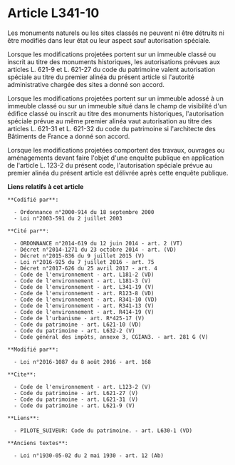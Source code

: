 # Article L341-10

Les monuments naturels ou les sites classés ne peuvent ni être détruits ni être modifiés dans leur état ou leur aspect sauf
autorisation spéciale. 

Lorsque les modifications projetées portent sur un immeuble classé ou inscrit au titre des monuments historiques, les
autorisations prévues aux articles L. 621-9 et L. 621-27 du code du patrimoine valent autorisation spéciale au titre du
premier alinéa du présent article si l'autorité administrative chargée des sites a donné son accord. 

Lorsque les modifications projetées portent sur un immeuble adossé à un immeuble classé ou sur un immeuble situé dans le
champ de visibilité d'un édifice classé ou inscrit au titre des monuments historiques, l'autorisation spéciale prévue au même
premier alinéa vaut autorisation au titre des articles L. 621-31 et L. 621-32 du code du patrimoine si l'architecte des
Bâtiments de France a donné son accord. 

Lorsque les modifications projetées comportent des travaux, ouvrages ou aménagements devant faire l'objet d'une enquête
publique en application de l'article L. 123-2 du présent code, l'autorisation spéciale prévue au premier alinéa du présent
article est délivrée après cette enquête publique.

**Liens relatifs à cet article**

	**Codifié par**:

	  - Ordonnance n°2000-914 du 18 septembre 2000
	  - Loi n°2003-591 du 2 juillet 2003

	**Cité par**:

	  - ORDONNANCE n°2014-619 du 12 juin 2014 - art. 2 (VT)
	  - Décret n°2014-1271 du 23 octobre 2014 - art. (VD)
	  - Décret n°2015-836 du 9 juillet 2015 (V)
	  - Loi n°2016-925 du 7 juillet 2016 - art. 75
	  - Décret n°2017-626 du 25 avril 2017 - art. 4
	  - Code de l'environnement - art. L181-2 (VD)
	  - Code de l'environnement - art. L181-3 (V)
	  - Code de l'environnement - art. L341-19 (V)
	  - Code de l'environnement - art. R123-8 (VD)
	  - Code de l'environnement - art. R341-10 (VD)
	  - Code de l'environnement - art. R341-13 (V)
	  - Code de l'environnement - art. R414-19 (V)
	  - Code de l'urbanisme - art. R*425-17 (V)
	  - Code du patrimoine - art. L621-10 (VD)
	  - Code du patrimoine - art. L632-2 (V)
	  - Code général des impôts, annexe 3, CGIAN3. - art. 281 G (V)

	**Modifié par**:

	  - Loi n°2016-1087 du 8 août 2016 - art. 168

	**Cite**:

	  - Code de l'environnement - art. L123-2 (V)
	  - Code du patrimoine - art. L621-27 (V)
	  - Code du patrimoine - art. L621-31 (V)
	  - Code du patrimoine - art. L621-9 (V)

	**Liens**:

	  - PILOTE_SUIVEUR: Code du patrimoine. - art. L630-1 (VD)

	**Anciens textes**:

	  - Loi n°1930-05-02 du 2 mai 1930 - art. 12 (Ab)
